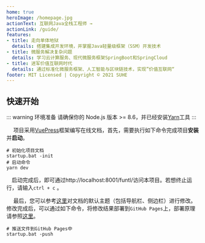 ```yaml
---
home: true
heroImage: /homepage.jpg
actionText: 互联网Java全栈工程师 →
actionLink: /guide/
features:
- title: 走向单体地狱
  details: 搭建集成开发环境，并掌握Java轻量级框架（SSM）开发技术
- title: 微服务解决复杂问题
  details: 学习云计算服务、现代微服务框架SpringBoot和SpringCloud
- title: 进军价值互联网时代
  details: 通过标准化微服务框架、人工智能与区块链技术，实现”价值互联网“
footer: MIT Licensed | Copyright © 2021 SUHE
---
```


## 快速开始

::: warning 环境准备
请确保你的 Node.js 版本 >= 8.6，并已经安装[Yarn](https://yarnpkg.com/)工具
:::

​	　项目采用[VuePress](https://vuepress.vuejs.org/zh/)框架编写在线文档，首先，需要执行如下命令完成项目**安装**并**启动**。

```shell
# 初始化项目文档
startup.bat -init
# 启动命令
yarn dev
```

​	　启动完成后，即可通过<a>http://localhost:8001/funtl/</a>访问本项目。若想终止运行，请输入`ctrl + c` 。

​	　最后，您可以参考[这里](https://vuepress.vuejs.org/zh/theme/default-theme-config.html)对文档的默认主题（包括导航栏、侧边栏）进行修改。修改完成后，可以通过如下命令，将修改结果部署到`GitHub Pages`上，部署原理请参照[这里](https://vuepress.vuejs.org/zh/guide/deploy.html#github-pages)。

```shell
# 推送文件到GitHub Pages中
startup.bat -push
```
